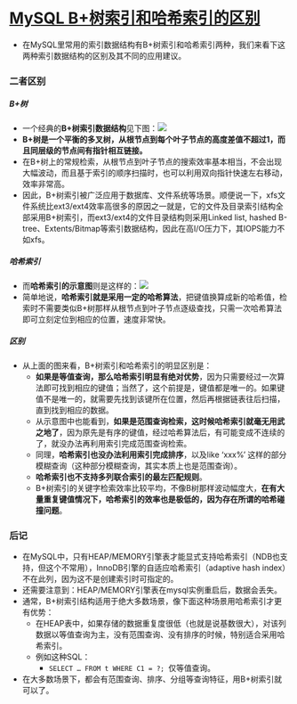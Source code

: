 # [MySQL B+树索引和哈希索引的区别](http://www.cnblogs.com/zengkefu/p/5647279.html)

- 在MySQL里常用的索引数据结构有B+树索引和哈希索引两种，我们来看下这两种索引数据结构的区别及其不同的应用建议。

### 二者区别

##### B+树

- 一个经典的**B+树索引数据结构**见下图：![](https://github.com/walmt/interview_questions/blob/master/%E6%95%B0%E6%8D%AE%E5%BA%93/img/3.jpg?raw=true)
- **B+树是一个平衡的多叉树，从根节点到每个叶子节点的高度差值不超过1，而且同层级的节点间有指针相互链接。**
- 在B+树上的常规检索，从根节点到叶子节点的搜索效率基本相当，不会出现大幅波动，而且基于索引的顺序扫描时，也可以利用双向指针快速左右移动，效率非常高。
- 因此，B+树索引被广泛应用于数据库、文件系统等场景。顺便说一下，xfs文件系统比ext3/ext4效率高很多的原因之一就是，它的文件及目录索引结构全部采用B+树索引，而ext3/ext4的文件目录结构则采用Linked list, hashed B-tree、Extents/Bitmap等索引数据结构，因此在高I/O压力下，其IOPS能力不如xfs。

##### 哈希索引

- 而**哈希索引的示意图**则是这样的：![](https://github.com/walmt/interview_questions/blob/master/%E6%95%B0%E6%8D%AE%E5%BA%93/img/4.jpg?raw=true)
- 简单地说，**哈希索引就是采用一定的哈希算法**，把键值换算成新的哈希值，检索时不需要类似B+树那样从根节点到叶子节点逐级查找，只需一次哈希算法即可立刻定位到相应的位置，速度非常快。

##### 区别

- 从上面的图来看，B+树索引和哈希索引的明显区别是：
  - **如果是等值查询，那么哈希索引明显有绝对优势**，因为只需要经过一次算法即可找到相应的键值；当然了，这个前提是，键值都是唯一的。如果键值不是唯一的，就需要先找到该键所在位置，然后再根据链表往后扫描，直到找到相应的数据。
  - 从示意图中也能看到，**如果是范围查询检索，这时候哈希索引就毫无用武之地了**，因为原先是有序的键值，经过哈希算法后，有可能变成不连续的了，就没办法再利用索引完成范围查询检索。
  - 同理，**哈希索引也没办法利用索引完成排序**，以及like ‘xxx%’ 这样的部分模糊查询（这种部分模糊查询，其实本质上也是范围查询）。
  - **哈希索引也不支持多列联合索引的最左匹配规则**。
  - B+树索引的关键字检索效率比较平均，不像B树那样波动幅度大，**在有大量重复键值情况下，哈希索引的效率也是极低的，因为存在所谓的哈希碰撞问题**。

### 后记

- 在MySQL中，只有HEAP/MEMORY引擎表才能显式支持哈希索引（NDB也支持，但这个不常用），InnoDB引擎的自适应哈希索引（adaptive hash index）不在此列，因为这不是创建索引时可指定的。
- 还需要注意到：HEAP/MEMORY引擎表在mysql实例重启后，数据会丢失。
- 通常，B+树索引结构适用于绝大多数场景，像下面这种场景用哈希索引才更有优势：
  - 在HEAP表中，如果存储的数据重复度很低（也就是说基数很大），对该列数据以等值查询为主，没有范围查询、没有排序的时候，特别适合采用哈希索引。
  - 例如这种SQL：
    - `SELECT … FROM t WHERE C1 = ?; `仅等值查询。
- 在大多数场景下，都会有范围查询、排序、分组等查询特征，用B+树索引就可以了。